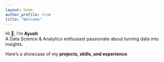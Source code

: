 ```yaml
---
layout: home
author_profile: true
title: "Welcome"
---
```


Hi 👋, I'm **Ayush**  
A Data Science & Analytics enthusiast passionate about turning data into insights.  

Here’s a showcase of my **projects, skills, and experience**.  
